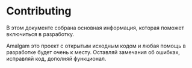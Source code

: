 # Contributing

В этом документе собрана основная информация, которая поможет включиться в разработку. 

Amalgam это проект с открытым исходным кодом и любая помощь в разработке будет очень к месту.
Оставляй замечания об ошибках, исправляй код, дополняй функционал.